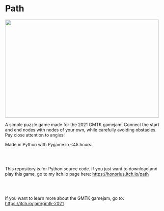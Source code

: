 # Path

<img src="https://user-images.githubusercontent.com/68134973/125593072-626648c7-4d14-4eac-9bf8-7e3b84f6e6a4.jpg" width="500" height="320">

A simple puzzle game made for the 2021 GMTK gamejam. Connect the start and end nodes with nodes of your own, while carefully avoiding obstacles. Pay close attention to angles!

Made in Python with Pygame in <48 hours.

<br>
<br>

This repository is for Python source code. If you just want to download and play this game, go to my itch.io page here: https://honorius.itch.io/path

<br>
<br>

If you want to learn more about the GMTK gamejam, go to: https://itch.io/jam/gmtk-2021
